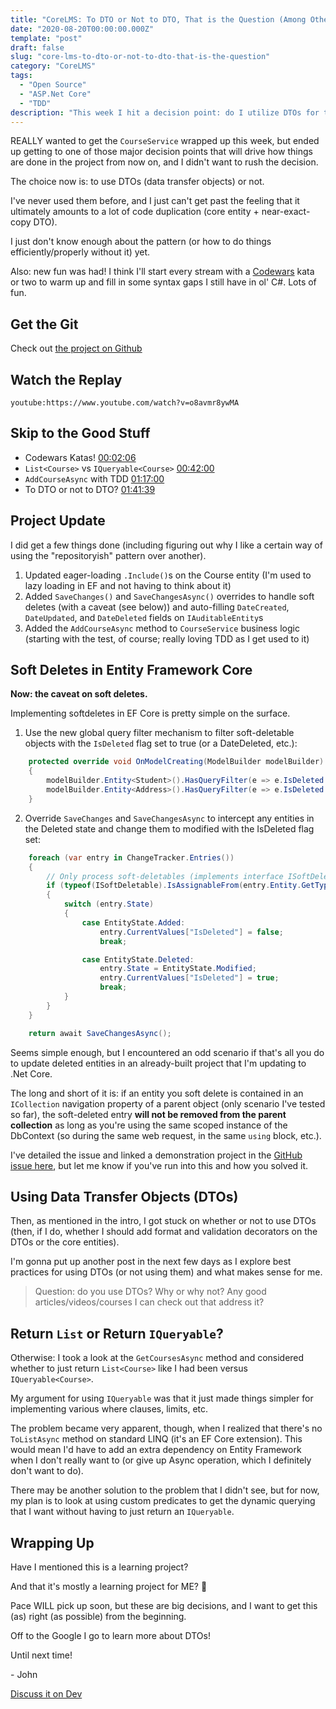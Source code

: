 ```yaml
---
title: "CoreLMS: To DTO or Not to DTO, That is the Question (Among Other Thoughts)"
date: "2020-08-20T00:00:00.000Z"
template: "post"
draft: false
slug: "core-lms-to-dto-or-not-to-dto-that-is-the-question"
category: "CoreLMS"
tags:
  - "Open Source"
  - "ASP.Net Core"
  - "TDD"
description: "This week I hit a decision point: do I utilize DTOs for the UI and Business layers or just stick to the core entities, and if I do use them, where should property decorators (validators like required, string length constraints, etc.) go? Also: Codewars katas!"
---
```


REALLY wanted to get the `CourseService` wrapped up this week, but ended up getting to one of those major decision points that will drive how things are done in the project from now on, and I didn't want to rush the decision.

The choice now is: to use DTOs (data transfer objects) or not.

I've never used them before, and I just can't get past the feeling that it ultimately amounts to a lot of code duplication (core entity + near-exact-copy DTO). 

I just don't know enough about the pattern (or how to do things efficiently/properly without it) yet.

Also: new fun was had! I think I'll start every stream with a [Codewars](https://www.codewars.com/) kata or two to warm up and fill in some syntax gaps I still have in ol' C#. Lots of fun.

## Get the Git

Check out [the project on Github](https://github.com/FitzyCodesThings/core-lms)

## Watch the Replay

`youtube:https://www.youtube.com/watch?v=o8avmr8ywMA`

## Skip to the Good Stuff

- Codewars Katas! [00:02:06](https://youtu.be/o8avmr8ywMA?t=126)
- `List<Course>` vs `IQueryable<Course>` [00:42:00](https://youtu.be/o8avmr8ywMA?t=2520)
- `AddCourseAsync` with TDD [01:17:00](https://youtu.be/o8avmr8ywMA?t=4620)
- To DTO or not to DTO? [01:41:39](https://youtu.be/o8avmr8ywMA?t=6099) 

## Project Update

I did get a few things done (including figuring out why I like a certain way of using the "repositoryish" pattern over another).

1. Updated eager-loading `.Include()`s on the Course entity (I'm used to lazy loading in EF and not having to think about it)
2. Added `SaveChanges()` and `SaveChangesAsync()` overrides to handle soft deletes (with a caveat (see below)) and auto-filling `DateCreated`, `DateUpdated`, and `DateDeleted` fields on `IAuditableEntity`s
3. Added the `AddCourseAsync` method to `CourseService` business logic (starting with the test, of course; really loving TDD as I get used to it)

## Soft Deletes in Entity Framework Core

**Now: the caveat on soft deletes.**

Implementing softdeletes in EF Core is pretty simple on the surface.

1. Use the new global query filter mechanism to filter soft-deletable objects with the `IsDeleted` flag set to true (or a DateDeleted, etc.):
```csharp
    protected override void OnModelCreating(ModelBuilder modelBuilder)
    {
        modelBuilder.Entity<Student>().HasQueryFilter(e => e.IsDeleted == false);
        modelBuilder.Entity<Address>().HasQueryFilter(e => e.IsDeleted == false);
    }
```

2. Override `SaveChanges` and `SaveChangesAsync` to intercept any entities in the Deleted state and change them to modified with the IsDeleted flag set:
```csharp
    foreach (var entry in ChangeTracker.Entries())
    {
        // Only process soft-deletables (implements interface ISoftDeletable)
        if (typeof(ISoftDeletable).IsAssignableFrom(entry.Entity.GetType()))
        {
            switch (entry.State)
            {
                case EntityState.Added:
                    entry.CurrentValues["IsDeleted"] = false;
                    break;

                case EntityState.Deleted:
                    entry.State = EntityState.Modified;
                    entry.CurrentValues["IsDeleted"] = true;
                    break;
            }
        }
    }

    return await SaveChangesAsync();
```

Seems simple enough, but I encountered an odd scenario if that's all you do to update deleted entities in an already-built project that I'm updating to .Net Core.

The long and short of it is: if an entity you soft delete is contained in an `ICollection` navigation property of a parent object (only scenario I've tested so far), the soft-deleted entry **will not be removed from the parent collection** as long as you're using the same scoped instance of the DbContext (so during the same web request, in the same `using` block, etc.).

I've detailed the issue and linked a demonstration project in the [GitHub issue here](https://github.com/dotnet/efcore/issues/22103), but let me know if you've run into this and how you solved it.

## Using Data Transfer Objects (DTOs)

Then, as mentioned in the intro, I got stuck on whether or not to use DTOs (then, if I do, whether I should add format and validation decorators on the DTOs or the core entities).

I'm gonna put up another post in the next few days as I explore best practices for using DTOs (or not using them) and what makes sense for me.

>Question: do you use DTOs? Why or why not? Any good articles/videos/courses I can check out that address it?

## Return `List` or Return `IQueryable`?

Otherwise: I took a look at the `GetCoursesAsync` method and considered whether to just return `List<Course>` like I had been versus `IQueryable<Course>`.

My argument for using `IQueryable` was that it just made things simpler for implementing various where clauses, limits, etc. 

The problem became very apparent, though, when I realized that there's no `ToListAsync` method on standard LINQ (it's an EF Core extension). This would mean I'd have to add an extra dependency on Entity Framework when I don't really want to (or give up Async operation, which I definitely don't want to do).

There may be another solution to the problem that I didn't see, but for now, my plan is to look at using custom predicates to get the dynamic querying that I want without having to just return an `IQueryable`.


## Wrapping Up

Have I mentioned this is a learning project?

And that it's mostly a learning project for ME? 🤣

Pace WILL pick up soon, but these are big decisions, and I want to get this (as) right (as possible) from the beginning.

Off to the Google I go to learn more about DTOs!

Until next time!

\- John

[Discuss it on Dev](https://dev.to/fitzycodesthings/corelms-to-dto-or-not-to-dto-that-is-the-question-among-other-thoughts-54o0)